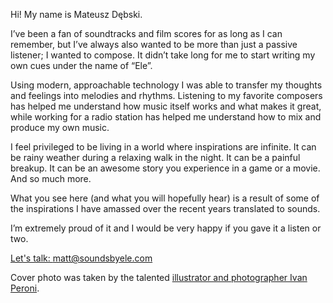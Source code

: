 Hi! My name is Mateusz Dębski.I’ve been a fan of soundtracks and film scores for as long as I can remember, but I’ve always also wanted to be more than just a passive listener; I wanted to compose. It didn’t take long for me to start writing my own cues under the name of “Ele”.Using modern, approachable technology I was able to transfer my thoughts and feelings into melodies and rhythms. Listening to my favorite composers has helped me understand how music itself works and what makes it great, while working for a radio station has helped me understand how to mix and produce my own music.I feel privileged to be living in a world where inspirations are infinite. It can be rainy weather during a relaxing walk in the night. It can be a painful breakup. It can be an awesome story you experience in a game or a movie. And so much more.What you see here (and what you will hopefully hear) is a result of some of the inspirations I have amassed over the recent years translated to sounds.I’m extremely proud of it and I would be very happy if you gave it a listen or two.

[Let's talk: matt@soundsbyele.com](mailto:matt@soundsbyele.com)

Cover photo was taken by the talented [illustrator and photographer Ivan Peroni](http://www.ivanperoni.com).